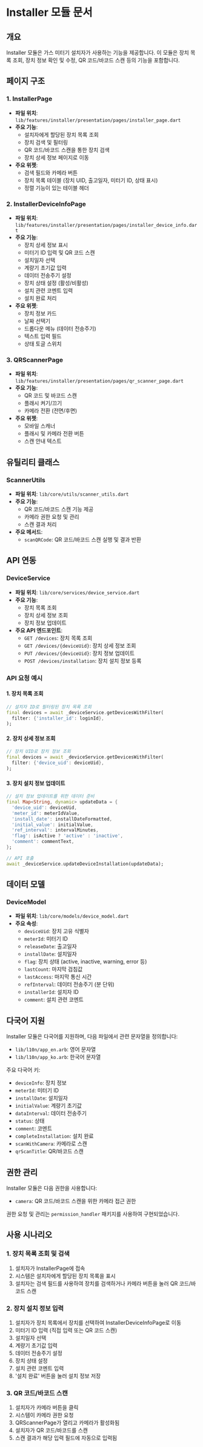 # Installer 모듈 문서

## 개요
Installer 모듈은 가스 미터기 설치자가 사용하는 기능을 제공합니다. 이 모듈은 장치 목록 조회, 장치 정보 확인 및 수정, QR 코드/바코드 스캔 등의 기능을 포함합니다.

## 페이지 구조

### 1. InstallerPage
- **파일 위치**: `lib/features/installer/presentation/pages/installer_page.dart`
- **주요 기능**:
  - 설치자에게 할당된 장치 목록 조회
  - 장치 검색 및 필터링
  - QR 코드/바코드 스캔을 통한 장치 검색
  - 장치 상세 정보 페이지로 이동
- **주요 위젯**:
  - 검색 필드와 카메라 버튼
  - 장치 목록 테이블 (장치 UID, 출고일자, 미터기 ID, 상태 표시)
  - 정렬 기능이 있는 테이블 헤더

### 2. InstallerDeviceInfoPage
- **파일 위치**: `lib/features/installer/presentation/pages/installer_device_info.dart`
- **주요 기능**:
  - 장치 상세 정보 표시
  - 미터기 ID 입력 및 QR 코드 스캔
  - 설치일자 선택
  - 계량기 초기값 입력
  - 데이터 전송주기 설정
  - 장치 상태 설정 (활성/비활성)
  - 설치 관련 코멘트 입력
  - 설치 완료 처리
- **주요 위젯**:
  - 장치 정보 카드
  - 날짜 선택기
  - 드롭다운 메뉴 (데이터 전송주기)
  - 텍스트 입력 필드
  - 상태 토글 스위치

### 3. QRScannerPage
- **파일 위치**: `lib/features/installer/presentation/pages/qr_scanner_page.dart`
- **주요 기능**:
  - QR 코드 및 바코드 스캔
  - 플래시 켜기/끄기
  - 카메라 전환 (전면/후면)
- **주요 위젯**:
  - 모바일 스캐너
  - 플래시 및 카메라 전환 버튼
  - 스캔 안내 텍스트

## 유틸리티 클래스

### ScannerUtils
- **파일 위치**: `lib/core/utils/scanner_utils.dart`
- **주요 기능**:
  - QR 코드/바코드 스캔 기능 제공
  - 카메라 권한 요청 및 관리
  - 스캔 결과 처리
- **주요 메서드**:
  - `scanQRCode`: QR 코드/바코드 스캔 실행 및 결과 반환

## API 연동

### DeviceService
- **파일 위치**: `lib/core/services/device_service.dart`
- **주요 기능**:
  - 장치 목록 조회
  - 장치 상세 정보 조회
  - 장치 정보 업데이트
- **주요 API 엔드포인트**:
  - `GET /devices`: 장치 목록 조회
  - `GET /devices/{deviceUid}`: 장치 상세 정보 조회
  - `PUT /devices/{deviceUid}`: 장치 정보 업데이트
  - `POST /devices/installation`: 장치 설치 정보 등록

### API 요청 예시

#### 1. 장치 목록 조회
```dart
// 설치자 ID로 필터링된 장치 목록 조회
final devices = await _deviceService.getDevicesWithFilter(
  filter: {'installer_id': loginId},
);
```

#### 2. 장치 상세 정보 조회
```dart
// 장치 UID로 장치 정보 조회
final devices = await _deviceService.getDevicesWithFilter(
  filter: {'device_uid': deviceUid},
);
```

#### 3. 장치 설치 정보 업데이트
```dart
// 설치 정보 업데이트를 위한 데이터 준비
final Map<String, dynamic> updateData = {
  'device_uid': deviceUid,
  'meter_id': meterIdValue,
  'install_date': installDateFormatted,
  'initial_value': initialValue,
  'ref_interval': intervalMinutes,
  'flag': isActive ? 'active' : 'inactive',
  'comment': commentText,
};

// API 호출
await _deviceService.updateDeviceInstallation(updateData);
```

## 데이터 모델

### DeviceModel
- **파일 위치**: `lib/core/models/device_model.dart`
- **주요 속성**:
  - `deviceUid`: 장치 고유 식별자
  - `meterId`: 미터기 ID
  - `releaseDate`: 출고일자
  - `installDate`: 설치일자
  - `flag`: 장치 상태 (active, inactive, warning, error 등)
  - `lastCount`: 마지막 검침값
  - `lastAccess`: 마지막 통신 시간
  - `refInterval`: 데이터 전송주기 (분 단위)
  - `installerId`: 설치자 ID
  - `comment`: 설치 관련 코멘트

## 다국어 지원
Installer 모듈은 다국어를 지원하며, 다음 파일에서 관련 문자열을 정의합니다:
- `lib/l10n/app_en.arb`: 영어 문자열
- `lib/l10n/app_ko.arb`: 한국어 문자열

주요 다국어 키:
- `deviceInfo`: 장치 정보
- `meterId`: 미터기 ID
- `installDate`: 설치일자
- `initialValue`: 계량기 초기값
- `dataInterval`: 데이터 전송주기
- `status`: 상태
- `comment`: 코멘트
- `completeInstallation`: 설치 완료
- `scanWithCamera`: 카메라로 스캔
- `qrScanTitle`: QR/바코드 스캔

## 권한 관리
Installer 모듈은 다음 권한을 사용합니다:
- `camera`: QR 코드/바코드 스캔을 위한 카메라 접근 권한

권한 요청 및 관리는 `permission_handler` 패키지를 사용하여 구현되었습니다.

## 사용 시나리오

### 1. 장치 목록 조회 및 검색
1. 설치자가 InstallerPage에 접속
2. 시스템은 설치자에게 할당된 장치 목록을 표시
3. 설치자는 검색 필드를 사용하여 장치를 검색하거나 카메라 버튼을 눌러 QR 코드/바코드 스캔

### 2. 장치 설치 정보 입력
1. 설치자가 장치 목록에서 장치를 선택하여 InstallerDeviceInfoPage로 이동
2. 미터기 ID 입력 (직접 입력 또는 QR 코드 스캔)
3. 설치일자 선택
4. 계량기 초기값 입력
5. 데이터 전송주기 설정
6. 장치 상태 설정
7. 설치 관련 코멘트 입력
8. '설치 완료' 버튼을 눌러 설치 정보 저장

### 3. QR 코드/바코드 스캔
1. 설치자가 카메라 버튼을 클릭
2. 시스템이 카메라 권한 요청
3. QRScannerPage가 열리고 카메라가 활성화됨
4. 설치자가 QR 코드/바코드를 스캔
5. 스캔 결과가 해당 입력 필드에 자동으로 입력됨 